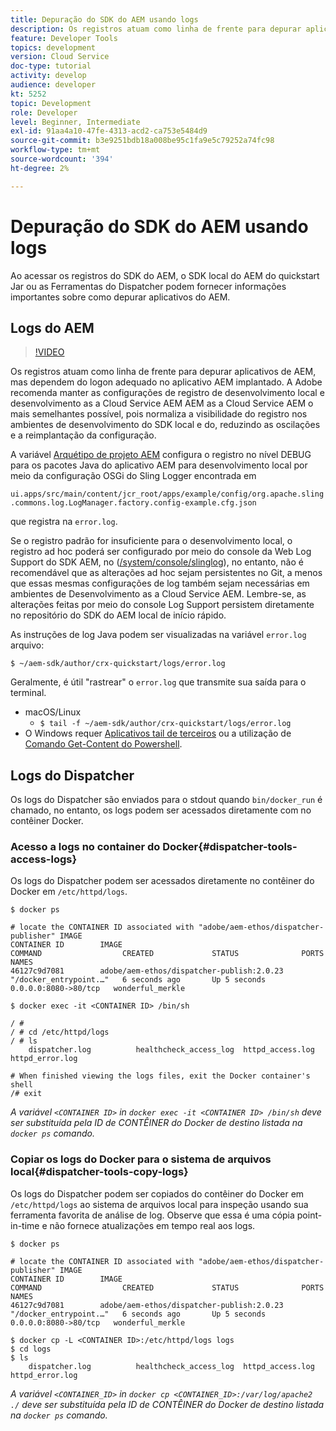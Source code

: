 ```yaml
---
title: Depuração do SDK do AEM usando logs
description: Os registros atuam como linha de frente para depurar aplicativos de AEM, mas dependem do logon adequado no aplicativo AEM implantado.
feature: Developer Tools
topics: development
version: Cloud Service
doc-type: tutorial
activity: develop
audience: developer
kt: 5252
topic: Development
role: Developer
level: Beginner, Intermediate
exl-id: 91aa4a10-47fe-4313-acd2-ca753e5484d9
source-git-commit: b3e9251bdb18a008be95c1fa9e5c79252a74fc98
workflow-type: tm+mt
source-wordcount: '394'
ht-degree: 2%

---
```


# Depuração do SDK do AEM usando logs

Ao acessar os registros do SDK do AEM, o SDK local do AEM do quickstart Jar ou as Ferramentas do Dispatcher podem fornecer informações importantes sobre como depurar aplicativos do AEM.

## Logs do AEM

>[!VIDEO](https://video.tv.adobe.com/v/34334?quality=12&learn=on)

Os registros atuam como linha de frente para depurar aplicativos de AEM, mas dependem do logon adequado no aplicativo AEM implantado. A Adobe recomenda manter as configurações de registro de desenvolvimento local e desenvolvimento as a Cloud Service AEM AEM as a Cloud Service AEM o mais semelhantes possível, pois normaliza a visibilidade do registro nos ambientes de desenvolvimento do SDK local e do, reduzindo as oscilações e a reimplantação da configuração.

A variável [Arquétipo de projeto AEM](https://github.com/adobe/aem-project-archetype) configura o registro no nível DEBUG para os pacotes Java do aplicativo AEM para desenvolvimento local por meio da configuração OSGi do Sling Logger encontrada em

`ui.apps/src/main/content/jcr_root/apps/example/config/org.apache.sling.commons.log.LogManager.factory.config-example.cfg.json`

que registra na `error.log`.

Se o registro padrão for insuficiente para o desenvolvimento local, o registro ad hoc poderá ser configurado por meio do console da Web Log Support do SDK AEM, no ([/system/console/slinglog](http://localhost:4502/system/console/slinglog)), no entanto, não é recomendável que as alterações ad hoc sejam persistentes no Git, a menos que essas mesmas configurações de log também sejam necessárias em ambientes de Desenvolvimento as a Cloud Service AEM. Lembre-se, as alterações feitas por meio do console Log Support persistem diretamente no repositório do SDK do AEM local de início rápido.

As instruções de log Java podem ser visualizadas na variável `error.log` arquivo:

```
$ ~/aem-sdk/author/crx-quickstart/logs/error.log
```

Geralmente, é útil &quot;rastrear&quot; o `error.log` que transmite sua saída para o terminal.

+ macOS/Linux
   + `$ tail -f ~/aem-sdk/author/crx-quickstart/logs/error.log`
+ O Windows requer [Aplicativos tail de terceiros](https://stackoverflow.com/questions/187587/a-windows-equivalent-of-the-unix-tail-command) ou a utilização de [Comando Get-Content do Powershell](https://stackoverflow.com/a/46444596/133936).

## Logs do Dispatcher

Os logs do Dispatcher são enviados para o stdout quando `bin/docker_run` é chamado, no entanto, os logs podem ser acessados diretamente com no contêiner Docker.

### Acesso a logs no container do Docker{#dispatcher-tools-access-logs}

Os logs do Dispatcher podem ser acessados diretamente no contêiner do Docker em `/etc/httpd/logs`.

```shell
$ docker ps

# locate the CONTAINER ID associated with "adobe/aem-ethos/dispatcher-publisher" IMAGE
CONTAINER ID        IMAGE                                       COMMAND                  CREATED             STATUS              PORTS                  NAMES
46127c9d7081        adobe/aem-ethos/dispatcher-publish:2.0.23   "/docker_entrypoint.…"   6 seconds ago       Up 5 seconds        0.0.0.0:8080->80/tcp   wonderful_merkle

$ docker exec -it <CONTAINER ID> /bin/sh

/ # 
/ # cd /etc/httpd/logs
/ # ls
    dispatcher.log          healthcheck_access_log  httpd_access.log        httpd_error.log

# When finished viewing the logs files, exit the Docker container's shell
/# exit
```

_A variável `<CONTAINER ID>` in `docker exec -it <CONTAINER ID> /bin/sh` deve ser substituída pela ID de CONTÊINER do Docker de destino listada na `docker ps` comando._


### Copiar os logs do Docker para o sistema de arquivos local{#dispatcher-tools-copy-logs}

Os logs do Dispatcher podem ser copiados do contêiner do Docker em `/etc/httpd/logs` ao sistema de arquivos local para inspeção usando sua ferramenta favorita de análise de log. Observe que essa é uma cópia point-in-time e não fornece atualizações em tempo real aos logs.

```shell
$ docker ps

# locate the CONTAINER ID associated with "adobe/aem-ethos/dispatcher-publisher" IMAGE
CONTAINER ID        IMAGE                                       COMMAND                  CREATED             STATUS              PORTS                  NAMES
46127c9d7081        adobe/aem-ethos/dispatcher-publish:2.0.23   "/docker_entrypoint.…"   6 seconds ago       Up 5 seconds        0.0.0.0:8080->80/tcp   wonderful_merkle

$ docker cp -L <CONTAINER ID>:/etc/httpd/logs logs 
$ cd logs
$ ls
    dispatcher.log          healthcheck_access_log  httpd_access.log        httpd_error.log
```

_A variável `<CONTAINER_ID>` in `docker cp <CONTAINER_ID>:/var/log/apache2 ./` deve ser substituída pela ID de CONTÊINER do Docker de destino listada na `docker ps` comando._
